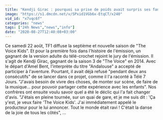 ```yaml
---
title: "Kendji Girac : pourquoi sa prise de poids avait surpris ses fans"
image: "https://s1.dmcdn.net/v/SPxid1VGb6x-EtqCT/x240"
vid_id: "x7vqc6f"
categories: "news"
tags: ["24h News","news","info"]
date: "2020-08-27T12:40:08+03:00"
---
```

Ce samedi 22 août, TF1 diffuse la septième et nouvelle saison de &quot;The Voice Kids&quot;. Et pour la première fois dans l'histoire de l'émission, un gagnant de la version adulte du télé-crochet rejoint le jury de l'émission. Il s'agit de Kendji Girac, gagnant de la saison 3 de &quot;The Voice&quot; en 2014. Avec le départ d'Amel Bent, l'interprète du titre &quot;Andalouse&quot; a accepté de participer à l'aventure. Pourtant, il avait déjà refusé &quot;pendant deux ans consécutifs&quot; de se lancer dans ce projet, comme il l'a raconté à Télé 7 Jours. &quot;J'avais besoin de vivre des choses, de monter sur scène, de faire de la musique... pour pouvoir partager cette expérience avec les enfants&quot;. Nos confrères ont ensuite voulu savoir quel a été le déclic qui l'a fait changer d'avis. &quot;J'étais en pleine tournée, sur un quai de gare, et je me suis dit : 'Ça y'est, je veux faire 'The Voice Kids'. J'ai immédiatement appelé le producteur pour le lui annoncer. Tout le monde était ravi ! C'était la danse de la joie de tous les côtés&quot;, ...

